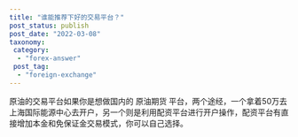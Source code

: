```yaml
---
title: "谁能推荐下好的交易平台？"
post_status: publish
post_date: "2022-03-08"
taxonomy:
 category: 
  - "forex-answer"
 post_tag: 
  - "foreign-exchange"
---
```


原油的交易平台如果你是想做国内的 原油期货 平台，两个途经，一个拿着50万去上海国际能源中心去开户，另一个则是利用配资平台进行开户操作，配资平台有直接增加本金和免保证金交易模式，你可以自己选择。
